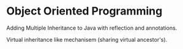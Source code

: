 # Object Oriented Programming

Adding Multiple Inheritance to Java with reflection and annotations.

Virtual inheritance like mechanisem (sharing virtual ancestor's).
